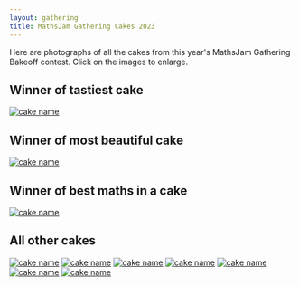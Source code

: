 ```yaml
---
layout: gathering
title: MathsJam Gathering Cakes 2023
---
```

	
Here are photographs of all the cakes from this year's MathsJam Gathering Bakeoff contest. Click on the images to enlarge.

## Winner of tastiest cake
[![cake name](https://mathsjam.com/assets/cakes/2023/cakes-T-sm.jpg)](https://mathsjam.com/assets/cakes/2023/cakes-T.jpg)
## Winner of most beautiful cake
[![cake name](https://mathsjam.com/assets/cakes/2023/cakes-B-sm.jpg)](https://mathsjam.com/assets/cakes/2023/cakes-B.jpg)
## Winner of best maths in a cake
[![cake name](https://mathsjam.com/assets/cakes/2023/cakes-M-sm.jpg)](https://mathsjam.com/assets/cakes/2023/cakes-M.jpg)

## All other cakes
[![cake name](https://mathsjam.com/assets/cakes/2023/cakes-1-sm.jpg)](https://mathsjam.com/assets/cakes/2023/cakes-1.jpg)
[![cake name](https://mathsjam.com/assets/cakes/2023/cakes-1-sm.jpg)](https://mathsjam.com/assets/cakes/2023/cakes-1.jpg)
[![cake name](https://mathsjam.com/assets/cakes/2023/cakes-1-sm.jpg)](https://mathsjam.com/assets/cakes/2023/cakes-1.jpg)
[![cake name](https://mathsjam.com/assets/cakes/2023/cakes-1-sm.jpg)](https://mathsjam.com/assets/cakes/2023/cakes-1.jpg)
[![cake name](https://mathsjam.com/assets/cakes/2023/cakes-1-sm.jpg)](https://mathsjam.com/assets/cakes/2023/cakes-1.jpg)
[![cake name](https://mathsjam.com/assets/cakes/2023/cakes-1-sm.jpg)](https://mathsjam.com/assets/cakes/2023/cakes-1.jpg)
[![cake name](https://mathsjam.com/assets/cakes/2023/cakes-1-sm.jpg)](https://mathsjam.com/assets/cakes/2023/cakes-1.jpg)
